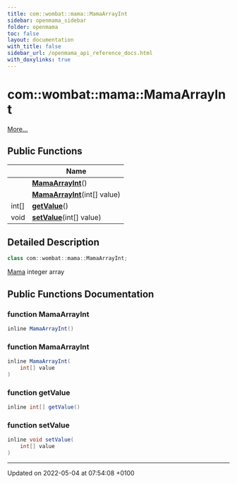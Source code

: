 ```yaml
---
title: com::wombat::mama::MamaArrayInt
sidebar: openmama_sidebar
folder: openmama
toc: false
layout: documentation
with_title: false
sidebar_url: /openmama_api_reference_docs.html
with_doxylinks: true
---
```


# com::wombat::mama::MamaArrayInt



 [More...](#detailed-description)

## Public Functions

|                | Name           |
| -------------- | -------------- |
| | **[MamaArrayInt](classcom_1_1wombat_1_1mama_1_1MamaArrayInt.html#function-mamaarrayint)**() |
| | **[MamaArrayInt](classcom_1_1wombat_1_1mama_1_1MamaArrayInt.html#function-mamaarrayint)**(int[] value) |
| int[] | **[getValue](classcom_1_1wombat_1_1mama_1_1MamaArrayInt.html#function-getvalue)**() |
| void | **[setValue](classcom_1_1wombat_1_1mama_1_1MamaArrayInt.html#function-setvalue)**(int[] value) |

## Detailed Description

```java
class com::wombat::mama::MamaArrayInt;
```


[Mama](classcom_1_1wombat_1_1mama_1_1Mama.html) integer array 

## Public Functions Documentation

### function MamaArrayInt

```java
inline MamaArrayInt()
```


### function MamaArrayInt

```java
inline MamaArrayInt(
    int[] value
)
```


### function getValue

```java
inline int[] getValue()
```


### function setValue

```java
inline void setValue(
    int[] value
)
```


-------------------------------

Updated on 2022-05-04 at 07:54:08 +0100
